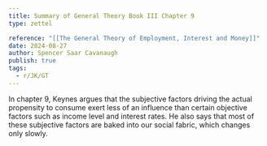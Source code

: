 ```yaml
---
title: Summary of General Theory Book III Chapter 9
type: zettel

reference: "[[The General Theory of Employment, Interest and Money]]"
date: 2024-08-27
author: Spencer Saar Cavanaugh
publish: true
tags:
  - r/JK/GT
---
```


In chapter 9, Keynes argues that the subjective factors driving the actual propensity to consume exert less of an influence than certain objective factors such as income level and interest rates. He also says that most of these subjective factors are baked into our social fabric, which changes only slowly.
